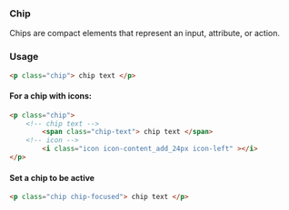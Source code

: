 ### Chip
Chips are compact elements that represent an input, attribute, or action.

### Usage
```html
<p class="chip"> chip text </p> 
```

#### For a chip with icons:

```html
<p class="chip">
    <!-- chip text -->
        <span class="chip-text"> chip text </span>
    <!-- icon -->
        <i class="icon icon-content_add_24px icon-left" ></i> 
</p>
```

#### Set a chip to be active

```html
<p class="chip chip-focused"> chip text </p> 
```
